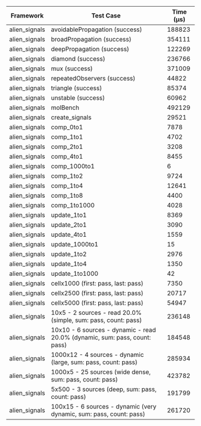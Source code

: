 | Framework | Test Case | Time (μs) |
| --- | --- | --- |
| alien_signals | avoidablePropagation (success) | 188823 |
| alien_signals | broadPropagation (success) | 354111 |
| alien_signals | deepPropagation (success) | 122269 |
| alien_signals | diamond (success) | 236766 |
| alien_signals | mux (success) | 371009 |
| alien_signals | repeatedObservers (success) | 44822 |
| alien_signals | triangle (success) | 85374 |
| alien_signals | unstable (success) | 60962 |
| alien_signals | molBench | 492129 |
| alien_signals | create_signals | 29521 |
| alien_signals | comp_0to1 | 7878 |
| alien_signals | comp_1to1 | 4702 |
| alien_signals | comp_2to1 | 3208 |
| alien_signals | comp_4to1 | 8455 |
| alien_signals | comp_1000to1 | 6 |
| alien_signals | comp_1to2 | 9724 |
| alien_signals | comp_1to4 | 12641 |
| alien_signals | comp_1to8 | 4400 |
| alien_signals | comp_1to1000 | 4028 |
| alien_signals | update_1to1 | 8369 |
| alien_signals | update_2to1 | 3090 |
| alien_signals | update_4to1 | 1559 |
| alien_signals | update_1000to1 | 15 |
| alien_signals | update_1to2 | 2976 |
| alien_signals | update_1to4 | 1350 |
| alien_signals | update_1to1000 | 42 |
| alien_signals | cellx1000 (first: pass, last: pass) | 7350 |
| alien_signals | cellx2500 (first: pass, last: pass) | 20717 |
| alien_signals | cellx5000 (first: pass, last: pass) | 54947 |
| alien_signals | 10x5 - 2 sources - read 20.0% (simple, sum: pass, count: pass) | 236148 |
| alien_signals | 10x10 - 6 sources - dynamic - read 20.0% (dynamic, sum: pass, count: pass) | 184548 |
| alien_signals | 1000x12 - 4 sources - dynamic (large, sum: pass, count: pass) | 285934 |
| alien_signals | 1000x5 - 25 sources (wide dense, sum: pass, count: pass) | 423782 |
| alien_signals | 5x500 - 3 sources (deep, sum: pass, count: pass) | 191799 |
| alien_signals | 100x15 - 6 sources - dynamic (very dynamic, sum: pass, count: pass) | 261720 |
